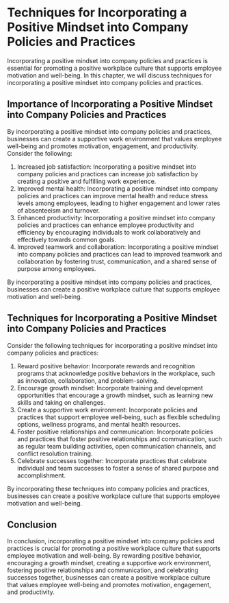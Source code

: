 Techniques for Incorporating a Positive Mindset into Company Policies and Practices
==================================================================================================================================================================

Incorporating a positive mindset into company policies and practices is essential for promoting a positive workplace culture that supports employee motivation and well-being. In this chapter, we will discuss techniques for incorporating a positive mindset into company policies and practices.

Importance of Incorporating a Positive Mindset into Company Policies and Practices
----------------------------------------------------------------------------------

By incorporating a positive mindset into company policies and practices, businesses can create a supportive work environment that values employee well-being and promotes motivation, engagement, and productivity. Consider the following:

1. Increased job satisfaction: Incorporating a positive mindset into company policies and practices can increase job satisfaction by creating a positive and fulfilling work experience.
2. Improved mental health: Incorporating a positive mindset into company policies and practices can improve mental health and reduce stress levels among employees, leading to higher engagement and lower rates of absenteeism and turnover.
3. Enhanced productivity: Incorporating a positive mindset into company policies and practices can enhance employee productivity and efficiency by encouraging individuals to work collaboratively and effectively towards common goals.
4. Improved teamwork and collaboration: Incorporating a positive mindset into company policies and practices can lead to improved teamwork and collaboration by fostering trust, communication, and a shared sense of purpose among employees.

By incorporating a positive mindset into company policies and practices, businesses can create a positive workplace culture that supports employee motivation and well-being.

Techniques for Incorporating a Positive Mindset into Company Policies and Practices
-----------------------------------------------------------------------------------

Consider the following techniques for incorporating a positive mindset into company policies and practices:

1. Reward positive behavior: Incorporate rewards and recognition programs that acknowledge positive behaviors in the workplace, such as innovation, collaboration, and problem-solving.
2. Encourage growth mindset: Incorporate training and development opportunities that encourage a growth mindset, such as learning new skills and taking on challenges.
3. Create a supportive work environment: Incorporate policies and practices that support employee well-being, such as flexible scheduling options, wellness programs, and mental health resources.
4. Foster positive relationships and communication: Incorporate policies and practices that foster positive relationships and communication, such as regular team building activities, open communication channels, and conflict resolution training.
5. Celebrate successes together: Incorporate practices that celebrate individual and team successes to foster a sense of shared purpose and accomplishment.

By incorporating these techniques into company policies and practices, businesses can create a positive workplace culture that supports employee motivation and well-being.

Conclusion
----------

In conclusion, incorporating a positive mindset into company policies and practices is crucial for promoting a positive workplace culture that supports employee motivation and well-being. By rewarding positive behavior, encouraging a growth mindset, creating a supportive work environment, fostering positive relationships and communication, and celebrating successes together, businesses can create a positive workplace culture that values employee well-being and promotes motivation, engagement, and productivity.
